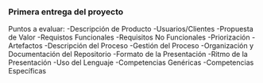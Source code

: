 ### Primera entrega del proyecto

Puntos a evaluar:
-Descripción de Producto
-Usuarios/Clientes
-Propuesta de Valor
-Requistos Funcionales
-Requisitos No Funcionales
-Priorización
-Artefactos
-Descripción del Proceso
-Gestión del Proceso
-Organización y Documentación del Repositorio
-Formato de la Presentación
-Ritmo de la Presentación
-Uso del Lenguaje
-Competencias Genéricas
-Competencias Específicas
